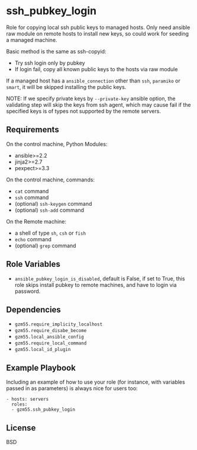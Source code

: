 ssh_pubkey_login
================

Role for copying local ssh public keys to managed hosts.
Only need ansible raw module on remote hosts to install new keys,
so could work for seeding a managed machine.

Basic method is the same as ssh-copyid:
- Try ssh login only by pubkey
- If login fail, copy all known public keys to the hosts via raw module

If a managed host has a `ansible_connection` other than `ssh`, `paramiko` or `smart`,
it will be skipped installing the public keys.

NOTE: If we specify private keys by `--private-key` ansible option,
the validating step will skip the keys from ssh agent,
which may cause fail if the specified keys is of types not supported by the remote servers.

Requirements
------------

On the control machine, Python Modules:
* ansible>=2.2
* jinja2>=2.7
* pexpect>=3.3

On the control machine, commands:
* `cat` command
* `ssh` command
* (optional) `ssh-keygen` command
* (optional) `ssh-add` command

On the Remote machine:
* a shell of type `sh`, `csh` or `fish`
* `echo` command
* (optional) `grep` command

Role Variables
--------------

- `ansible_pubkey_login_is_disabled`, default is False, if set to True,
      this role skips install pubkey to remote machines, and have to login via password.

Dependencies
------------

* `gzm55.require_implicity_localhost`
* `gzm55.require_disabe_become`
* `gzm55.local_ansible_config`
* `gzm55.require_local_command`
* `gzm55.local_id_plugin`

Example Playbook
----------------

Including an example of how to use your role (for instance, with variables passed in as parameters) is always nice for users too:

    - hosts: servers
      roles:
      - gzm55.ssh_pubkey_login

License
-------

BSD
